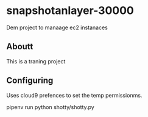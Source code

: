 # snapshotanlayer-30000
Dem project to manaage ec2 instanaces

## Aboutt
This is a traning project

## Configuring
Uses cloud9 prefences to set the temp permissionms. 



pipenv run python shotty/shotty.py
